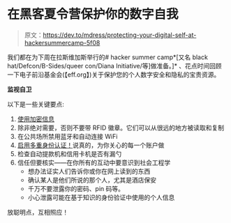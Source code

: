 # 在黑客夏令营保护你的数字自我

> 原文：<https://dev.to/mdress/protecting-your-digital-self-at-hackersummercamp-5f08>

我们都在为下周在拉斯维加斯举行的# hacker summer camp*[又名 black hat/Defcon/B-Sides/queer con/Diana Initiative/等]做准备。]* 、花点时间回顾一下电子前沿基金会(【eff.org】)关于保护您的个人数字安全和隐私的宝贵资源。

**监视自卫**

以下是一些关键要点:

1.  [使用加密信息](https://ssd.eff.org/en/module/how-use-signal-ios)
2.  除非绝对需要，否则不要带 RFID 徽章。它们可以从很远的地方被读取和复制
3.  在公共场所禁用蓝牙和自动连接 WiFi
4.  [启用多重身份认证！](https://ssd.eff.org/en/module/how-enable-two-factor-authentication)说真的，为你关心的每一个账户做
5.  检查自动提款机和信用卡机是否有漏勺
6.  信任但要核实——在你所有的互动中要意识到社会工程学
    *   想办法证实人们告诉你或你在网上读到的东西
    *   确认某人是他们所说的那个人，尤其是酒店保安
    *   千万不要泄露你的密码、pin 码等。
    *   小心泄露可能在基于知识的身份验证中使用的个人信息

放聪明点，互相照应！